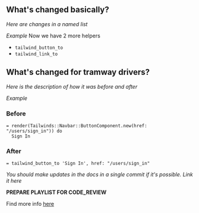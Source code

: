 ## What's changed basically?

*Here are changes in a named list*

*Example*
Now we have 2 more helpers
* `tailwind_button_to`
* `tailwind_link_to`

## What's changed for tramway drivers?

*Here is the description of how it was before and after*

*Example*

### Before

```haml
= render(Tailwinds::Navbar::ButtonComponent.new(href: "/users/sign_in")) do
  Sign In
```

### After

```haml
= tailwind_button_to 'Sign In', href: "/users/sign_in"
```

*You should make updates in the docs in a single commit if it's possible. Link it here*

**PREPARE PLAYLIST FOR CODE_REVIEW**

Find more info [here](https://github.com/Purple-Magic/tramway/blob/tailwind_helpers/README.md#button)

